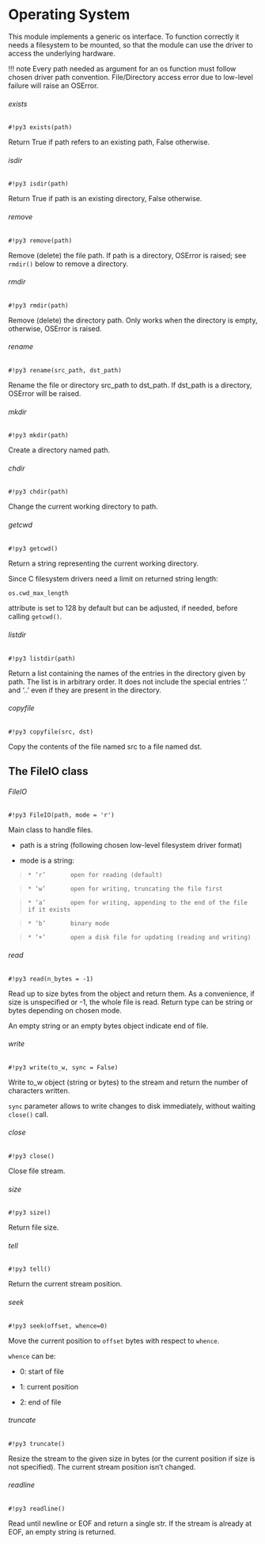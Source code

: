 # Operating System

This module implements a generic os interface.
To function correctly it needs a filesystem to be mounted, so that the module can use
the driver to access the underlying hardware.

!!! note
	Every path needed as argument for an os function must follow chosen driver path convention. File/Directory access error due to low-level failure will raise an OSError.

###### exists

```#!py3 exists(path)```

Return True if path refers to an existing path, False otherwise.

###### isdir

```#!py3 isdir(path)```

Return True if path is an existing directory, False otherwise.

###### remove

```#!py3 remove(path)```

Remove (delete) the file path. If path is a directory, OSError is raised; see `rmdir()` below to remove a directory.

###### rmdir

```#!py3 rmdir(path)```

Remove (delete) the directory path. Only works when the directory is empty, otherwise, OSError is raised.

###### rename

```#!py3 rename(src_path, dst_path)```

Rename the file or directory src_path to dst_path. If dst_path is a directory, OSError will be raised.

###### mkdir

```#!py3 mkdir(path)```

Create a directory named path.

###### chdir

```#!py3 chdir(path)```

Change the current working directory to path.

###### getcwd

```#!py3 getcwd()```

Return a string representing the current working directory.

Since C filesystem drivers need a limit on returned string length:

```py
os.cwd_max_length
```

attribute is set to 128 by default but can be adjusted, if needed, before calling `getcwd()`.

###### listdir

```#!py3 listdir(path)```

Return a list containing the names of the entries in the directory given by path. The list is in arbitrary order.
It does not include the special entries ‘.’ and ‘..’ even if they are present in the directory.

###### copyfile

```#!py3 copyfile(src, dst)```

Copy the contents of the file named src to a file named dst.

## The FileIO class

###### FileIO

```#!py3 FileIO(path, mode = 'r')```

Main class to handle files.


* path is a string (following chosen low-level filesystem driver format)


* mode is a string:

> 
>     * ‘r’       open for reading (default)


>     * ‘w’       open for writing, truncating the file first


>     * ‘a’       open for writing, appending to the end of the file if it exists


>     * ‘b’       binary mode


>     * ‘+’       open a disk file for updating (reading and writing)


###### read

```#!py3 read(n_bytes = -1)```

Read up to size bytes from the object and return them. As a convenience, if size is unspecified or -1, the whole file is read.
Return type can be string or bytes depending on chosen mode.

An empty string or an empty bytes object indicate end of file.

###### write

```#!py3 write(to_w, sync = False)```

Write to_w object (string or bytes) to the stream and return the number of characters written.

```sync``` parameter allows to write changes to disk immediately, without waiting `close()` call.

###### close

```#!py3 close()```

Close file stream.

###### size

```#!py3 size()```

Return file size.

###### tell

```#!py3 tell()```

Return the current stream position.

###### seek

```#!py3 seek(offset, whence=0)```

Move the current position to ```offset``` bytes with respect to ```whence```.

```whence``` can be:


* 0: start of file


* 1: current position


* 2: end of file

###### truncate

```#!py3 truncate()```

Resize the stream to the given size in bytes (or the current position if size is not specified).
The current stream position isn’t changed.

###### readline

```#!py3 readline()```

Read until newline or EOF and return a single str.
If the stream is already at EOF, an empty string is returned.
<!--stackedit_data:
eyJoaXN0b3J5IjpbMTMwMzAzMjQ4M119
-->